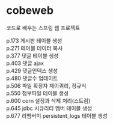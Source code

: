 # cobeweb
코드로 배우는 스프링 웹 프로젝트</hr>

p.173 게시판 테이블 생성<br>
p.271 테이블 데이터 복사<br>
p.377 댓글 테이블 생성<br>
p.403 댓글 ajax<br>
p.429 댓글인덱스 생성<br>
p.480 댓글수 업데이트<br>
p.506 파일 확장자 제이쿼리, 정규식<br>
p.550 첨부파일 테이블 생성<br>
p.600 corn 설정과 삭제 처리(스트림)<br>
p.645 jdbc 시큐리티 멤버 테이블 생성<br>
p.677 리멤버미 persistent_logs 테이블 생성<br>
